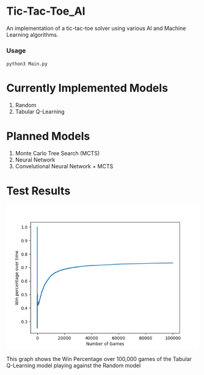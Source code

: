# Tic-Tac-Toe_AI
An implementation of a tic-tac-toe solver using various AI and Machine Learning algorithms.

### Usage
```
python3 Main.py
```

# Currently Implemented Models
1. Random
2. Tabular Q-Learning

# Planned Models
1. Monte Carlo Tree Search (MCTS)
2. Neural Network
3. Convelutional Neural Network + MCTS


# Test Results
![cumulative_acuracy](src/Random_vs_TQL-cumulative_accuracy.png)

This graph shows the Win Percentage over 100,000 games of the Tabular Q-Learning model playing against the Random model
